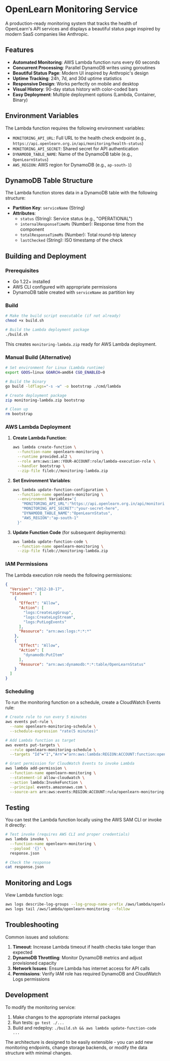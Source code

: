 # OpenLearn Monitoring Service

A production-ready monitoring system that tracks the health of OpenLearn's API services and displays a beautiful status page inspired by modern SaaS companies like Anthropic.


## Features

- **Automated Monitoring**: AWS Lambda function runs every 60 seconds
- **Concurrent Processing**: Parallel DynamoDB writes using goroutines
- **Beautiful Status Page**: Modern UI inspired by Anthropic's design
- **Uptime Tracking**: 24h, 7d, and 30d uptime statistics
- **Responsive Design**: Works perfectly on mobile and desktop
- **Visual History**: 90-day status history with color-coded bars
- **Easy Deployment**: Multiple deployment options (Lambda, Container, Binary)

## Environment Variables

The Lambda function requires the following environment variables:

- `MONITORING_API_URL`: Full URL to the health check endpoint (e.g., `https://api.openlearn.org.in/api/monitoring/health-status`)
- `MONITORING_API_SECRET`: Shared secret for API authentication
- `DYNAMODB_TABLE_NAME`: Name of the DynamoDB table (e.g., `OpenLearnStatus`)
- `AWS_REGION`: AWS region for DynamoDB (e.g., `ap-south-1`)

## DynamoDB Table Structure

The Lambda function stores data in a DynamoDB table with the following structure:

- **Partition Key**: `serviceName` (String)
- **Attributes**:
  - `status` (String): Service status (e.g., "OPERATIONAL")
  - `internalResponseTimeMs` (Number): Response time from the component
  - `totalResponseTimeMs` (Number): Total round-trip latency
  - `lastChecked` (String): ISO timestamp of the check

## Building and Deployment

### Prerequisites

- Go 1.22+ installed
- AWS CLI configured with appropriate permissions
- DynamoDB table created with `serviceName` as partition key

### Build

```bash
# Make the build script executable (if not already)
chmod +x build.sh

# Build the Lambda deployment package
./build.sh
```

This creates `monitoring-lambda.zip` ready for AWS Lambda deployment.

### Manual Build (Alternative)

```bash
# Set environment for Linux (Lambda runtime)
export GOOS=linux GOARCH=amd64 CGO_ENABLED=0

# Build the binary
go build -ldflags="-s -w" -o bootstrap ./cmd/lambda

# Create deployment package
zip monitoring-lambda.zip bootstrap

# Clean up
rm bootstrap
```

### AWS Lambda Deployment

1. **Create Lambda Function**:
   ```bash
   aws lambda create-function \
     --function-name openlearn-monitoring \
     --runtime provided.al2 \
     --role arn:aws:iam::YOUR-ACCOUNT:role/lambda-execution-role \
     --handler bootstrap \
     --zip-file fileb://monitoring-lambda.zip
   ```

2. **Set Environment Variables**:
   ```bash
   aws lambda update-function-configuration \
     --function-name openlearn-monitoring \
     --environment Variables='{
       "MONITORING_API_URL":"https://api.openlearn.org.in/api/monitoring/health-status",
       "MONITORING_API_SECRET":"your-secret-here",
       "DYNAMODB_TABLE_NAME":"OpenLearnStatus",
       "AWS_REGION":"ap-south-1"
     }'
   ```

3. **Update Function Code** (for subsequent deployments):
   ```bash
   aws lambda update-function-code \
     --function-name openlearn-monitoring \
     --zip-file fileb://monitoring-lambda.zip
   ```

### IAM Permissions

The Lambda execution role needs the following permissions:

```json
{
  "Version": "2012-10-17",
  "Statement": [
    {
      "Effect": "Allow",
      "Action": [
        "logs:CreateLogGroup",
        "logs:CreateLogStream",
        "logs:PutLogEvents"
      ],
      "Resource": "arn:aws:logs:*:*:*"
    },
    {
      "Effect": "Allow",
      "Action": [
        "dynamodb:PutItem"
      ],
      "Resource": "arn:aws:dynamodb:*:*:table/OpenLearnStatus"
    }
  ]
}
```

### Scheduling

To run the monitoring function on a schedule, create a CloudWatch Events rule:

```bash
# Create rule to run every 5 minutes
aws events put-rule \
  --name openlearn-monitoring-schedule \
  --schedule-expression "rate(5 minutes)"

# Add Lambda function as target
aws events put-targets \
  --rule openlearn-monitoring-schedule \
  --targets "Id"="1","Arn"="arn:aws:lambda:REGION:ACCOUNT:function:openlearn-monitoring"

# Grant permission for CloudWatch Events to invoke Lambda
aws lambda add-permission \
  --function-name openlearn-monitoring \
  --statement-id allow-cloudwatch \
  --action lambda:InvokeFunction \
  --principal events.amazonaws.com \
  --source-arn arn:aws:events:REGION:ACCOUNT:rule/openlearn-monitoring-schedule
```

## Testing

You can test the Lambda function locally using the AWS SAM CLI or invoke it directly:

```bash
# Test invoke (requires AWS CLI and proper credentials)
aws lambda invoke \
  --function-name openlearn-monitoring \
  --payload '{}' \
  response.json

# Check the response
cat response.json
```

## Monitoring and Logs

View Lambda function logs:

```bash
aws logs describe-log-groups --log-group-name-prefix /aws/lambda/openlearn-monitoring
aws logs tail /aws/lambda/openlearn-monitoring --follow
```

## Troubleshooting

Common issues and solutions:

1. **Timeout**: Increase Lambda timeout if health checks take longer than expected
2. **DynamoDB Throttling**: Monitor DynamoDB metrics and adjust provisioned capacity
3. **Network Issues**: Ensure Lambda has internet access for API calls
4. **Permissions**: Verify IAM role has required DynamoDB and CloudWatch Logs permissions

## Development

To modify the monitoring service:

1. Make changes to the appropriate internal packages
2. Run tests: `go test ./...`
3. Build and redeploy: `./build.sh && aws lambda update-function-code ...`

The architecture is designed to be easily extensible - you can add new monitoring endpoints, change storage backends, or modify the data structure with minimal changes.
